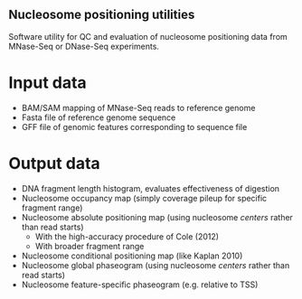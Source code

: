 Nucleosome positioning utilities
--------------------------------

Software utility for QC and evaluation of nucleosome positioning data from
MNase-Seq or DNase-Seq experiments.

# Input data

 * BAM/SAM mapping of MNase-Seq reads to reference genome
 * Fasta file of reference genome sequence
 * GFF file of genomic features corresponding to sequence file

# Output data

 * DNA fragment length histogram, evaluates effectiveness of digestion
 * Nucleosome occupancy map (simply coverage pileup for specific fragment range)
 * Nucleosome absolute positioning map (using nucleosome _centers_ rather than 
   read starts)
   * With the high-accuracy procedure of Cole (2012)
   * With broader fragment range
 * Nucleosome conditional positioning map (like Kaplan 2010)
 * Nucleosome global phaseogram (using nucleosome _centers_ rather than read starts)
 * Nucleosome feature-specific phaseogram (e.g. relative to TSS)
